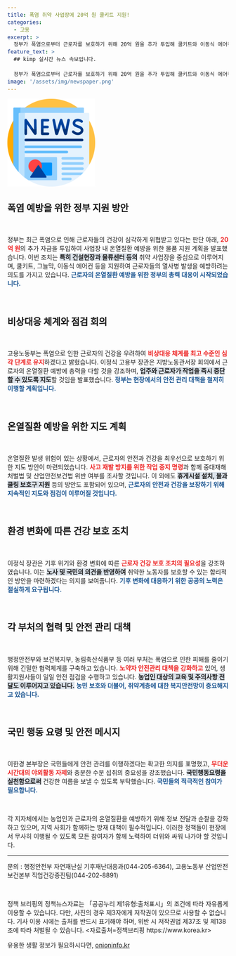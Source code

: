 ```yaml
---
title: 폭염 취약 사업장에 20억 원 쿨키트 지원!
categories:
  - 고용
excerpt: >
  정부가 폭염으로부터 근로자를 보호하기 위해 20억 원을 추가 투입해 쿨키트와 이동식 에어컨 등을 지원합니다. 고용부는 현장의 온열질환 예방을 위해 긴급 점검 및 비상대응 체제를 강화할 계획입니다.
feature_text: >
  ## kimp 실시간 뉴스 속보입니다.

  정부가 폭염으로부터 근로자를 보호하기 위해 20억 원을 추가 투입해 쿨키트와 이동식 에어컨 등을 지원합니다. 고용부는 현장의 온열질환 예방을 위해 긴급 점검 및 비상대응 체제를 강화할 계획입니다.
image: '/assets/img/newspaper.png'
---
```


<p><img src="/assets/img/newspaper.png" alt="kimplant 속보" /></p>

<h2 data-ke-size="size26">폭염 예방을 위한 정부 지원 방안</h2>

<p data-ke-size="size16">&nbsp;</p>

<p>정부는 최근 폭염으로 인해 근로자들의 건강이 심각하게 위협받고 있다는 판단 아래, <b><span style="color: #ee2323;">20억 원</span></b>의 추가 자금을 투입하여 사업장 내 온열질환 예방을 위한 물품 지원 계획을 발표했습니다. 이번 조치는 <b><span style="background-color: #21538527;">특히 건설현장과 물류센터 등의</span></b> 취약 사업장을 중심으로 이루어지며, 쿨키트, 그늘막, 이동식 에어컨 등을 지원하여 근로자들의 열사병 발생을 예방하려는 의도를 가지고 있습니다. <b><span style="color: #1a5490;">근로자의 온열질환 예방을 위한 정부의 총력 대응이 시작되었습니다.</span></b></p>

<p data-ke-size="size16">&nbsp;</p>

<h2 data-ke-size="size26">비상대응 체계와 점검 회의</h2>

<p data-ke-size="size16">&nbsp;</p>

<p>고용노동부는 폭염으로 인한 근로자의 건강을 우려하여 <b><span style="color: #ee2323;">비상대응 체계를 최고 수준인 심각 단계로 유지</span></b>하겠다고 밝혔습니다. 이정식 고용부 장관은 지방노동관서장 회의에서 근로자의 온열질환 예방에 총력을 다할 것을 강조하며, <b><span style="background-color: #21538527;">업주와 근로자가 작업을 즉시 중단할 수 있도록 지도</span></b>할 것임을 발표했습니다. <b><span style="color: #1a5490;">정부는 현장에서의 안전 관리 대책을 철저히 이행할 계획입니다.</span></b></p>

<p data-ke-size="size16">&nbsp;</p>

<h2 data-ke-size="size26">온열질환 예방을 위한 지도 계획</h2>

<p data-ke-size="size16">&nbsp;</p>

<p>온열질환 발생 위험이 있는 상황에서, 근로자의 안전과 건강을 최우선으로 보호하기 위한 지도 방안이 마련되었습니다. <b><span style="color: #ee2323;">사고 재발 방지를 위한 작업 중지 명령</span></b>과 함께 중대재해처벌법 및 산업안전보건법 위반 여부를 조사할 것입니다. 이 외에도 <b><span style="background-color: #21538527;">휴게시설 설치, 물과 쿨링 보호구 지원</span></b> 등의 방안도 포함되어 있으며, <b><span style="color: #1a5490;">근로자의 안전과 건강을 보장하기 위해 지속적인 지도와 점검이 이루어질 것입니다.</span></b></p>

<p data-ke-size="size16">&nbsp;</p>

<h2 data-ke-size="size26">환경 변화에 따른 건강 보호 조치</h2>

<p data-ke-size="size16">&nbsp;</p>

<p>이정식 장관은 기후 위기와 환경 변화에 따른 <b><span style="color: #ee2323;">근로자 건강 보호 조치의 필요성</span></b>을 강조하였습니다. 이는 <b><span style="background-color: #21538527;">노사 및 국민의 의견을 반영하여</span></b> 취약한 노동자를 보호할 수 있는 합리적인 방안을 마련하겠다는 의지를 보여줍니다. <b><span style="color: #1a5490;">기후 변화에 대응하기 위한 공공의 노력은 절실하게 요구됩니다.</span></b></p>

<p data-ke-size="size16">&nbsp;</p>

<h2 data-ke-size="size26">각 부처의 협력 및 안전 관리 대책</h2>

<p data-ke-size="size16">&nbsp;</p>

<p>행정안전부와 보건복지부, 농림축산식품부 등 여러 부처는 폭염으로 인한 피해를 줄이기 위해 긴밀한 협력체계를 구축하고 있습니다. <b><span style="color: #ee2323;">노약자 안전관리 대책을 강화하고</span></b> 있어, 생활지원사들이 일일 안전 점검을 수행하고 있습니다. <b><span style="background-color: #21538527;">농업인 대상의 교육 및 주의사항 전달도 이루어지고 있습니다.</span></b> <b><span style="color: #1a5490;">농민 보호와 더불어, 취약계층에 대한 복지안전망이 중요해지고 있습니다.</span></b></p>

<p data-ke-size="size16">&nbsp;</p>

<h2 data-ke-size="size26">국민 행동 요령 및 안전 메시지</h2>

<p data-ke-size="size16">&nbsp;</p>

<p>이한경 본부장은 국민들에게 안전 관리를 이행하겠다는 확고한 의지를 표명했고, <b><span style="color: #ee2323;">무더운 시간대의 야외활동 자제</span></b>와 충분한 수분 섭취의 중요성을 강조했습니다. <b><span style="background-color: #21538527;">국민행동요령을 실천함으로써</span></b> 건강한 여름을 보낼 수 있도록 부탁했습니다. <b><span style="color: #1a5490;">국민들의 적극적인 참여가 필요합니다.</span></b></p>

<p data-ke-size="size16">&nbsp;</p>

<p>각 지자체에서는 농업인과 근로자의 온열질환을 예방하기 위해 정보 전달과 순찰을 강화하고 있으며, 지역 사회가 함께하는 방재 대책이 필수적입니다. 이러한 정책들이 현장에서 무사히 이행될 수 있도록 모든 참여자가 함께 노력하여 더위와 싸워 나가야 할 것입니다.</p>

<hr>

<p>문의 : 행정안전부 자연재난실 기후재난대응과(044-205-6364), 고용노동부 산업안전보건본부 직업건강증진팀(044-202-8891)</p>

<p data-ke-size="size16">&nbsp;</p>

<p>정책 브리핑의 정책뉴스자료는 「공공누리 제1유형:출처표시」의 조건에 따라 자유롭게 이용할 수 있습니다. 다만, 사진의 경우 제3자에게 저작권이 있으므로 사용할 수 없습니다. 기사 이용 시에는 출처를 반드시 표기해야 하며, 위반 시 저작권법 제37조 및 제138조에 따라 처벌될 수 있습니다. &lt;자료출처=정책브리핑 https://www.korea.kr></p>
유용한 생활 정보가 필요하시다면, <a href="https://onioninfo.kr" rel="dofollow">onioninfo.kr</a>


